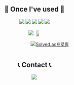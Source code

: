 <div style="display: flex; flex-direction: column; align-items: center; text-align: center;">
    <h2>🔨 Once I've used 🔨</h2>
    <div style="display: flex; flex-direction: row; justify-content: center; gap: 3px;">
        <!-- Backend -->
        <div>
            <img src="https://img.shields.io/badge/Pytorch-EE4C2C?style=for-the-badge&logo=Pytorch&logoColor=white">
            <img src="https://img.shields.io/badge/Sklearn-ffffff?style=for-the-badge&logo=Scikit-learn&logoColor=red">
            <img src="https://img.shields.io/badge/Flask-000000?style=for-the-badge&logo=Flask&logoColor=white"> 
            <img src="https://img.shields.io/badge/python-3776AB?style=for-the-badge&logo=python&logoColor=white"> 
            <img src="https://img.shields.io/badge/Opencv-5C3EE8?style=for-the-badge&logo=OpenCV&logoColor=white">
        </div>
    </div><br>
    <div style="display: flex; flex-direction: row; justify-content: center;">
        <img src="https://github-readme-stats.vercel.app/api/top-langs/?username=hyunjoon0208&layout=compact&theme=tokyonight" style="margin-right: 3px;">
        <img src="https://github-readme-stats.vercel.app/api?username=hyunjoon0208&theme=tokyonight&show_icons=true" width="50%">
    </div>
</div>

&nbsp;
&nbsp;
&nbsp;&nbsp;&nbsp;&nbsp;&nbsp;&nbsp;&nbsp;&nbsp;&nbsp;&nbsp;&nbsp;&nbsp;&nbsp;&nbsp;&nbsp;&nbsp;&nbsp;&nbsp;&nbsp;&nbsp;&nbsp;&nbsp;&nbsp;&nbsp;&nbsp;&nbsp;&nbsp;&nbsp;&nbsp;&nbsp;&nbsp;&nbsp;&nbsp;&nbsp;&nbsp;&nbsp;&nbsp;&nbsp;&nbsp;&nbsp;&nbsp;&nbsp;&nbsp;&nbsp;&nbsp;&nbsp;&nbsp;&nbsp;&nbsp;&nbsp;&nbsp;&nbsp;&nbsp;&nbsp;&nbsp;&nbsp;&nbsp;[![Solved.ac프로필](http://mazassumnida.wtf/api/v2/generate_badge?boj={handle})](https://solved.ac/{handle})

<div style="display: flex; flex-direction: column; align-items: center; text-align: center;">
	<h2>📞 Contact 📞</h2>
    <div style="display: flex; flex-direction: row; justify-content: center;">
        <a href="mailto:juatis96@gmail.com">
            <img src="https://img.shields.io/badge/Gmail-EA4335?style=for-the-badge&logo=Gmail&logoColor=white" style="margin-right: 3px;"> 
        </a>
    </div><br>
</div>